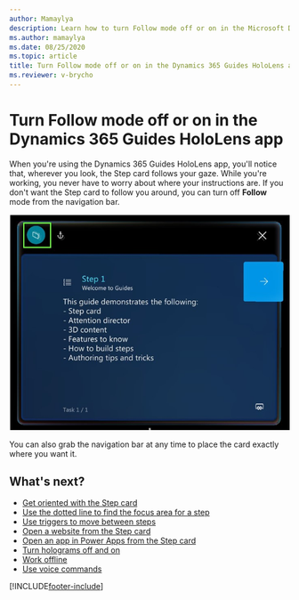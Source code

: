 ```yaml
---
author: Mamaylya
description: Learn how to turn Follow mode off or on in the Microsoft Dynamics 365 Guides HoloLens app
ms.author: mamaylya
ms.date: 08/25/2020
ms.topic: article
title: Turn Follow mode off or on in the Dynamics 365 Guides HoloLens app
ms.reviewer: v-brycho
---
```


# Turn Follow mode off or on in the Dynamics 365 Guides HoloLens app

When you're using the Dynamics 365 Guides HoloLens app, you'll notice that, wherever you look, the Step card follows your gaze. While you're working, you never have to worry about where your instructions are. If you don't want the Step card to follow you around, you can turn off **Follow** mode from the navigation bar.

![Follow mode button.](media/instruction-card-follow-mode.jpg "Follow mode button")

You can also grab the navigation bar at any time to place the card exactly where you want it.

## What's next?

- [Get oriented with the Step card](operator-step-card-orientation.md)
- [Use the dotted line to find the focus area for a step](operator-dotted-line.md)
- [Use triggers to move between steps](operator-trigger.md)
- [Open a website from the Step card](operator-website-link.md)
- [Open an app in Power Apps from the Step card](operator-powerapps-link.md)
- [Turn holograms off and on](operator-holograms-off.md)
- [Work offline](operator-offline-mode.md)
- [Use voice commands](voice-commands.md)


[!INCLUDE[footer-include](../includes/footer-banner.md)]
